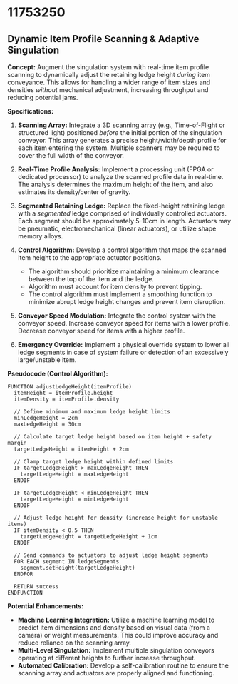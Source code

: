 # 11753250

## Dynamic Item Profile Scanning & Adaptive Singulation

**Concept:** Augment the singulation system with real-time item profile scanning to dynamically adjust the retaining ledge height *during* item conveyance. This allows for handling a wider range of item sizes and densities *without* mechanical adjustment, increasing throughput and reducing potential jams.

**Specifications:**

1.  **Scanning Array:** Integrate a 3D scanning array (e.g., Time-of-Flight or structured light) positioned *before* the initial portion of the singulation conveyor. This array generates a precise height/width/depth profile for each item entering the system. Multiple scanners may be required to cover the full width of the conveyor.

2.  **Real-Time Profile Analysis:** Implement a processing unit (FPGA or dedicated processor) to analyze the scanned profile data in real-time. The analysis determines the maximum height of the item, and also estimates its density/center of gravity.

3.  **Segmented Retaining Ledge:** Replace the fixed-height retaining ledge with a *segmented* ledge comprised of individually controlled actuators.  Each segment should be approximately 5-10cm in length.  Actuators may be pneumatic, electromechanical (linear actuators), or utilize shape memory alloys. 

4.  **Control Algorithm:** Develop a control algorithm that maps the scanned item height to the appropriate actuator positions.
    *   The algorithm should prioritize maintaining a minimum clearance between the top of the item and the ledge.
    *   Algorithm must account for item density to prevent tipping.
    *   The control algorithm must implement a smoothing function to minimize abrupt ledge height changes and prevent item disruption.

5.  **Conveyor Speed Modulation:** Integrate the control system with the conveyor speed. Increase conveyor speed for items with a lower profile. Decrease conveyor speed for items with a higher profile.

6.  **Emergency Override:** Implement a physical override system to lower all ledge segments in case of system failure or detection of an excessively large/unstable item.

**Pseudocode (Control Algorithm):**

```
FUNCTION adjustLedgeHeight(itemProfile)
  itemHeight = itemProfile.height
  itemDensity = itemProfile.density

  // Define minimum and maximum ledge height limits
  minLedgeHeight = 2cm 
  maxLedgeHeight = 30cm

  // Calculate target ledge height based on item height + safety margin
  targetLedgeHeight = itemHeight + 2cm

  // Clamp target ledge height within defined limits
  IF targetLedgeHeight > maxLedgeHeight THEN
    targetLedgeHeight = maxLedgeHeight
  ENDIF

  IF targetLedgeHeight < minLedgeHeight THEN
    targetLedgeHeight = minLedgeHeight
  ENDIF

  // Adjust ledge height for density (increase height for unstable items)
  IF itemDensity < 0.5 THEN 
    targetLedgeHeight = targetLedgeHeight + 1cm
  ENDIF

  // Send commands to actuators to adjust ledge height segments
  FOR EACH segment IN ledgeSegments
    segment.setHeight(targetLedgeHeight)
  ENDFOR

  RETURN success
ENDFUNCTION
```

**Potential Enhancements:**

*   **Machine Learning Integration:** Utilize a machine learning model to predict item dimensions and density based on visual data (from a camera) or weight measurements. This could improve accuracy and reduce reliance on the scanning array.
*   **Multi-Level Singulation:** Implement multiple singulation conveyors operating at different heights to further increase throughput.
*   **Automated Calibration:** Develop a self-calibration routine to ensure the scanning array and actuators are properly aligned and functioning.